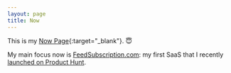 ```yaml
---
layout: page
title: Now
---
```


This is my [Now Page][0]{:target="_blank"}. 😇

[0]: https://thenow.page/

My main focus now is [FeedSubscription.com][1]: my first SaaS that I recently [launched on Product Hunt][2].

[1]: https://feedsubscription.com/
[2]: https://www.producthunt.com/posts/feedsubscription

